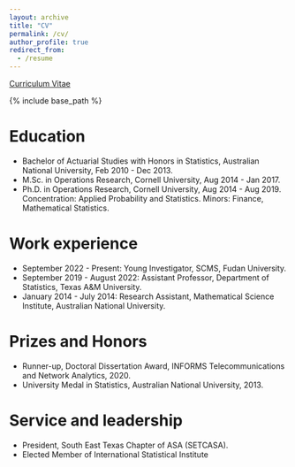 ```yaml
---
layout: archive
title: "CV"
permalink: /cv/
author_profile: true
redirect_from:
  - /resume
---
```


[Curriculum Vitae](https://tw398.github.io/twang/files/CV_TWang.pdf)

{% include base_path %}

Education
======
* Bachelor of Actuarial Studies with Honors in Statistics, Australian National University, Feb 2010 - Dec 2013.
* M.Sc. in Operations Research, Cornell University, Aug 2014 - Jan 2017.
* Ph.D. in Operations Research, Cornell University, Aug 2014 - Aug 2019. 
Concentration: Applied Probability and Statistics. 
Minors: Finance, Mathematical Statistics.

Work experience
======
* September 2022 - Present: Young Investigator, SCMS, Fudan University.
* September 2019 - August 2022: Assistant Professor, Department of Statistics, Texas A&M University.
* January 2014 - July 2014: Research Assistant, Mathematical Science Institute, Australian National University.
  
Prizes and Honors
======
* Runner-up, Doctoral Dissertation Award, INFORMS Telecommunications and Network Analytics, 2020.
* University Medal in Statistics, Australian National University, 2013.
  
Service and leadership
======
* President, South East Texas Chapter of ASA (SETCASA).
* Elected Member of International Statistical Institute


